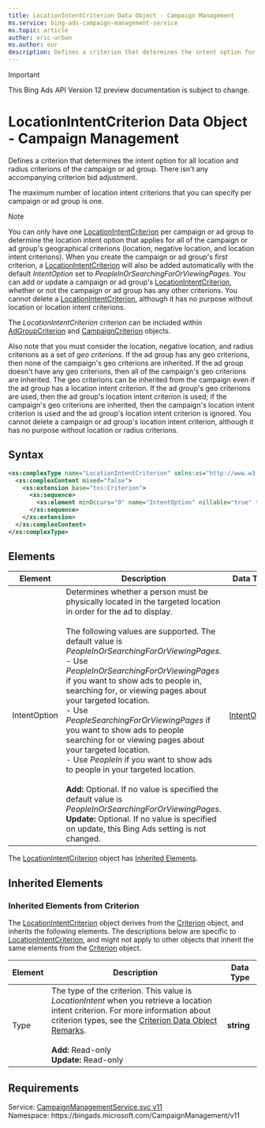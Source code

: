 ```yaml
---
title: LocationIntentCriterion Data Object - Campaign Management
ms.service: bing-ads-campaign-management-service
ms.topic: article
author: eric-urban
ms.author: eur
description: Defines a criterion that determines the intent option for all location and radius criterions of the campaign or ad group.
---
```

> [!IMPORTANT]
> This Bing Ads API Version 12 preview documentation is subject to change.
# LocationIntentCriterion Data Object - Campaign Management
Defines a criterion that determines the intent option for all location and radius criterions of the campaign or ad group. There isn't any accompanying criterion bid adjustment. 

The maximum number of location intent criterions that you can specify per campaign or ad group is one.

> [!NOTE]
> You can only have one [LocationIntentCriterion](../campaign-management-service/locationintentcriterion.md) per campaign or ad group to determine the location intent option that applies for all of the campaign or ad group's geographical criterions (location, negative location, and location intent criterions). When you create the campaign or ad group's first criterion, a [LocationIntentCriterion](../campaign-management-service/locationintentcriterion.md) will also be added automatically with the default *IntentOption* set to *PeopleInOrSearchingForOrViewingPages*. You can add or update a campaign or ad group's [LocationIntentCriterion](../campaign-management-service/locationintentcriterion.md), whether or not the campaign or ad group has any other criterions. You cannot delete a [LocationIntentCriterion](../campaign-management-service/locationintentcriterion.md), although it has no purpose without location or location intent criterions. 

The *LocationIntentCriterion* criterion can be included within [AdGroupCriterion](../campaign-management-service/adgroupcriterion.md) and [CampaignCriterion](../campaign-management-service/campaigncriterion.md) objects. 

Also note that you must consider the location, negative location, and radius criterions as a set of *geo criterions*. If the ad group has any geo criterions, then none of the campaign's geo criterions are inherited. If the ad group doesn't have any geo criterions, then all of the campaign's geo criterions are inherited. The geo criterions can be inherited from the campaign even if the ad group has a location intent criterion. If the ad group's geo criterions are used, then the ad group's location intent criterion is used; if the campaign's geo criterions are inherited, then the campaign's location intent criterion is used and the ad group's location intent criterion is ignored. You cannot delete a campaign or ad group's location intent criterion, although it has no purpose without location or radius criterions. 

## Syntax
```xml
<xs:complexType name="LocationIntentCriterion" xmlns:xs="http://www.w3.org/2001/XMLSchema">
  <xs:complexContent mixed="false">
    <xs:extension base="tns:Criterion">
      <xs:sequence>
        <xs:element minOccurs="0" name="IntentOption" nillable="true" type="tns:IntentOption" />
      </xs:sequence>
    </xs:extension>
  </xs:complexContent>
</xs:complexType>
```

## <a name="elements"></a>Elements

|Element|Description|Data Type|
|-----------|---------------|-------------|
|<a name="intentoption"></a>IntentOption|Determines whether a person must be physically located in the targeted location in order for the ad to display.<br/><br/>The following values are supported. The default value is *PeopleInOrSearchingForOrViewingPages*.<br/>- Use *PeopleInOrSearchingForOrViewingPages* if you want to show ads to people in, searching for, or viewing pages about your targeted location.<br/>- Use *PeopleSearchingForOrViewingPages* if you want to show ads to people searching for or viewing pages about your targeted location.<br/>- Use *PeopleIn* if you want to show ads to people in your targeted location.<br/><br/>**Add:** Optional. If no value is specified the default value is *PeopleInOrSearchingForOrViewingPages*.<br/>**Update:** Optional. If no value is specified on update, this Bing Ads setting is not changed.|[IntentOption](intentoption.md)|

The [LocationIntentCriterion](locationintentcriterion.md) object has [Inherited Elements](#inheritedelements).

## <a name="inheritedelements"></a>Inherited Elements

### <a name="inheritedelementscriterion"></a>Inherited Elements from Criterion
The [LocationIntentCriterion](locationintentcriterion.md) object derives from the [Criterion](criterion.md) object, and inherits the following elements. The descriptions below are specific to [LocationIntentCriterion](locationintentcriterion.md), and might not apply to other objects that inherit the same elements from the [Criterion](criterion.md) object.  

|Element|Description|Data Type|
|-----------|---------------|-------------|
|<a name="type"></a>Type|The type of the criterion. This value is *LocationIntent* when you retrieve a location intent criterion. For more information about criterion types, see the [Criterion Data Object Remarks](../campaign-management-service/criterion.md#remarks).<br/><br/>**Add:** Read-only<br/>**Update:** Read-only|**string**|

## Requirements
Service: [CampaignManagementService.svc v11](https://campaign.api.bingads.microsoft.com/Api/Advertiser/CampaignManagement/v11/CampaignManagementService.svc)  
Namespace: https\://bingads.microsoft.com/CampaignManagement/v11  

